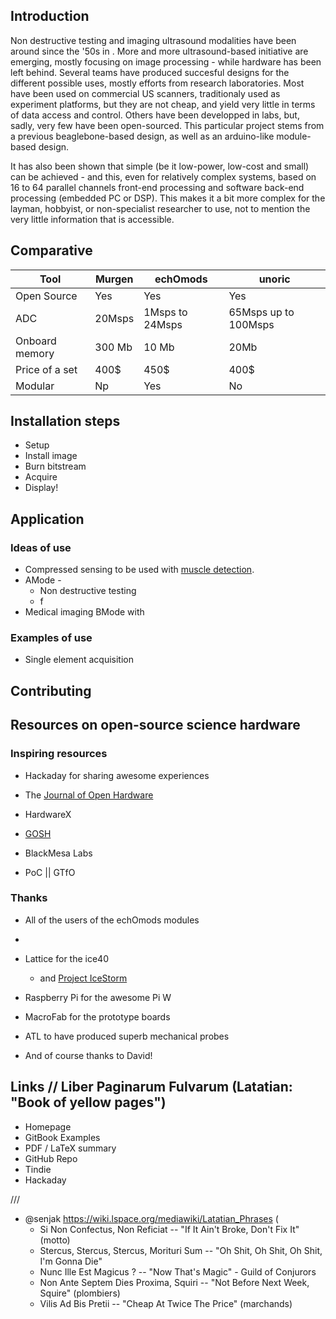 
## Introduction

Non destructive testing and imaging ultrasound modalities have been around since the '50s in . More and more ultrasound-based initiative are emerging, mostly focusing on image processing - while hardware has been left behind. Several teams have produced succesful designs for the different possible uses, mostly efforts from research laboratories. Most have been used on commercial US scanners, traditionaly used as experiment platforms, but they are not cheap, and yield very little in terms of data access and control. Others have been developped in labs, but, sadly, very few have been open-sourced. This particular project stems from a previous beaglebone-based design, as well as an arduino-like module-based design. 

It has also been shown that simple (be it low-power, low-cost and small) can be achieved - and this, even for relatively complex systems, based on 16 to 64  parallel   channels   front-end  processing and software back-end processing (embedded PC or DSP). This makes it a bit more complex for the layman, hobbyist, or non-specialist researcher to use, not to mention the very little information that is accessible.




## Comparative

| Tool           	| Murgen 	| echOmods        	| unoric               	|
|----------------	|--------	|-----------------	|----------------------	|
| Open Source    	| Yes    	| Yes             	| Yes                  	|
| ADC            	| 20Msps 	| 1Msps to 24Msps 	| 65Msps up to 100Msps 	|
| Onboard memory 	| 300 Mb 	| 10 Mb           	| 20Mb                 	|
| Price of a set	| 400$		| 450$			| 400$			|
| Modular		| Np		| Yes			| No			| 

## Installation steps

* Setup
* Install image
* Burn bitstream
* Acquire
* Display!

## Application

### Ideas of use

* Compressed sensing to be used with [muscle detection]().
* AMode - 
  * Non destructive testing
  * f
* Medical imaging BMode with 


### Examples of use

* Single element acquisition

## Contributing


## Resources on open-source science hardware

### Inspiring resources

* Hackaday for sharing awesome experiences
* The [Journal of Open Hardware](https://openhardware.metajnl.com/)

* HardwareX
* [GOSH](http://openhardware.science/)
* BlackMesa Labs
* PoC || GTfO

### Thanks

* All of the users of the echOmods modules
* 
* Lattice for the ice40
  * and [Project IceStorm](http://www.clifford.at/icestorm/)
* Raspberry Pi for the awesome Pi W

* MacroFab for the prototype boards


 
* ATL to have produced superb mechanical probes

* And of course thanks to David!



## Links // Liber Paginarum Fulvarum (Latatian: "Book of yellow pages")

* Homepage
* GitBook Examples
* PDF / LaTeX summary
* GitHub Repo
* Tindie
* Hackaday



///

* @senjak https://wiki.lspace.org/mediawiki/Latatian_Phrases ( 
  * Si Non Confectus, Non Reficiat -- "If It Ain't Broke, Don't Fix It"  (motto)
  * Stercus, Stercus, Stercus, Morituri Sum -- "Oh Shit, Oh Shit, Oh Shit, I'm Gonna Die"
  * Nunc Ille Est Magicus  ? --  "Now That's Magic" - Guild of Conjurors
  * Non Ante Septem Dies Proxima, Squiri  -- "Not Before Next Week, Squire" (plombiers)
  * Vilis Ad Bis Pretii -- "Cheap At Twice The Price" (marchands)











